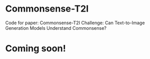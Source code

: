 # Commonsense-T2I
Code for paper: Commonsense-T2I Challenge: Can Text-to-Image Generation Models Understand Commonsense?

# Coming soon!
